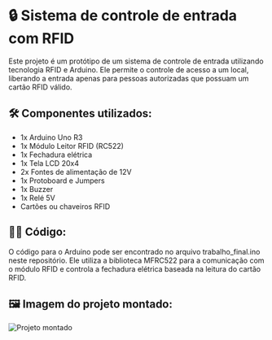 <h1> 🔒 Sistema de controle de entrada com RFID</h1>
<p>Este projeto é um protótipo de um sistema de controle de entrada utilizando tecnologia RFID e Arduino. Ele permite o controle de acesso a um local, liberando a entrada apenas para pessoas autorizadas que possuam um cartão RFID válido.</p>

<h2> 🛠️ Componentes utilizados: </h2>
<ul>
  <li> 1x Arduino Uno R3 </li>
  <li> 1x Módulo Leitor RFID (RC522) </li>
  <li> 1x Fechadura elétrica </li>
  <li> 1x Tela LCD 20x4 </li>
  <li> 2x Fontes de alimentação de 12V </li>
  <li> 1x Protoboard e Jumpers </li>
  <li> 1x Buzzer </li>
  <li> 1x Relé 5V </li>
  <li> Cartões ou chaveiros RFID </li>
</ul>  

<h2> 👨‍💻 Código: </h2>
<p> O código para o Arduino pode ser encontrado no arquivo trabalho_final.ino neste repositório. Ele utiliza a biblioteca MFRC522 para a comunicação com o módulo RFID e controla a fechadura elétrica baseada na leitura do cartão RFID. </p> 

<h2> 🖼️ Imagem do projeto montado: </h2>
<img src="https://github.com/user-attachments/assets/8d4aede3-8559-4293-b1d9-2ff9c5b2d3b8" alt="Projeto montado">
